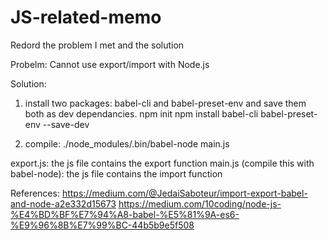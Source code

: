 # JS-related-memo
Redord the problem I met and the solution

Probelm:
Cannot use export/import with Node.js

Solution:
1. install two packages: babel-cli and babel-preset-env and save them both as dev dependancies.
npm init
npm install babel-cli babel-preset-env --save-dev

2. compile:
./node_modules/.bin/babel-node main.js

export.js: the js file contains the export function
main.js (compile this with babel-node): the js file contains the import function

References:
https://medium.com/@JedaiSaboteur/import-export-babel-and-node-a2e332d15673
https://medium.com/10coding/node-js-%E4%BD%BF%E7%94%A8-babel-%E5%81%9A-es6-%E9%96%8B%E7%99%BC-44b5b9e5f508
